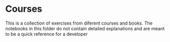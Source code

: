 # Courses
This is a collection of exercises from diferent courses and books. The notebooks in this folder do not contain detailed explanations and are meant to be a quick reference for a developer
